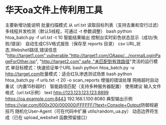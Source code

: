 # 华天oa文件上传利用工具
​主要新增功能说明
​批量扫描模式
从 url.txt 读取目标列表（支持去重和空行过滤）
多线程并发检测（默认5线程，可通过 -t 参数调整）
bash
python htoa_batch.py -f url.txt -t 10
​智能结果输出
控制台实时彩色状态显示（成功/失败/错误）
自动生成CSV格式报告（保存至 reports 目录）
csv
URL,状态,Webshell路径,错误信息
"http://target1.com",vulnerable,"http://target1.com/OAapp/.../normalLoginPageForOther.jsp",
"http://target2.com",safe,,"未匹配到有效路径"
​灵活的运行模式
​单目标模式：快速验证单个URL
bash
python htoa_batch.py -u http://target.com
​批量模式：适合红队渗透测试场景
bash
python htoa_batch.py -f urls.txt -t 20 -o scan_reports
​增强的错误处理
网络超时自动重试（内置15秒超时）
智能路径匹配（支持多种服务器配置）
​使用建议
​输入文件格式​（url.txt示例）
text
http://123.123.123.123:8899
https://oa.example.com:8443
192.168.1.100:8080
​典型输出示例
https://viar.com/600x200/000000/FFFFFF/?text=Console+Output
​防御规避技巧
随机化User-Agent（可在代码中扩展 utils/random_ua.py）
动态边界符生成（已在 upload_webshell 函数预留接口）
